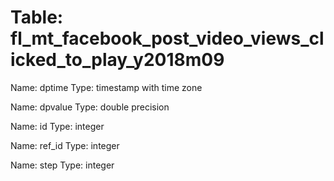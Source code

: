 Table: fl_mt_facebook_post_video_views_clicked_to_play_y2018m09
===============================================================

Name: dptime
Type: timestamp with time zone

Name: dpvalue
Type: double precision

Name: id
Type: integer

Name: ref_id
Type: integer

Name: step
Type: integer

